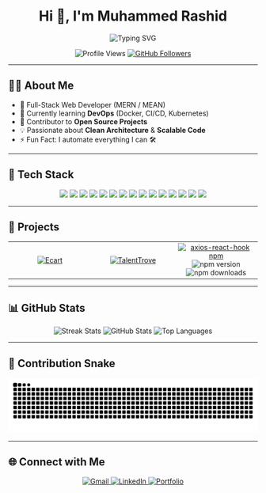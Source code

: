 <div align="center">
  <h1>Hi 👋, I'm Muhammed Rashid</h1>
  <img src="https://readme-typing-svg.herokuapp.com?font=Fira+Code&size=22&pause=1000&color=F7F7F7&center=true&vCenter=true&width=440&lines=Full-stack+Developer;Open+Source+Contributor;Tech+Enthusiast" alt="Typing SVG" />
</div>

<p align="center">
  <img src="https://komarev.com/ghpvc/?username=devmdrd&label=Profile+Views&color=0e75b6&style=flat-square" alt="Profile Views" />
  <a href="https://github.com/devmdrd?tab=followers">
    <img src="https://img.shields.io/github/followers/devmdrd?label=Followers&style=social" alt="GitHub Followers" />
  </a>
</p>

---

## 👨‍💻 About Me

- 💼 Full-Stack Web Developer (MERN / MEAN)
- 🌱 Currently learning **DevOps** (Docker, CI/CD, Kubernetes)
- 🧩 Contributor to **Open Source Projects**
- 💡 Passionate about **Clean Architecture** & **Scalable Code**
- ⚡ Fun Fact: I automate everything I can 🛠️

---

## 🧰 Tech Stack

<p align="center">
  <img src="https://img.shields.io/badge/JavaScript-F7DF1E?style=for-the-badge&logo=javascript&logoColor=black" />
  <img src="https://img.shields.io/badge/TypeScript-3178C6?style=for-the-badge&logo=typescript&logoColor=white" />
  <img src="https://img.shields.io/badge/HTML5-E34F26?style=for-the-badge&logo=html5&logoColor=white" />
  <img src="https://img.shields.io/badge/CSS3-1572B6?style=for-the-badge&logo=css3&logoColor=white" />
  <img src="https://img.shields.io/badge/React-61DAFB?style=for-the-badge&logo=react&logoColor=black" />
  <img src="https://img.shields.io/badge/Angular-DD0031?style=for-the-badge&logo=angular&logoColor=white" />
  <img src="https://img.shields.io/badge/TailwindCSS-38B2AC?style=for-the-badge&logo=tailwind-css&logoColor=white" />
  <img src="https://img.shields.io/badge/Node.js-339933?style=for-the-badge&logo=node.js&logoColor=white" />
  <img src="https://img.shields.io/badge/Express-000000?style=for-the-badge&logo=express&logoColor=white" />
  <img src="https://img.shields.io/badge/MongoDB-47A248?style=for-the-badge&logo=mongodb&logoColor=white" />
  <img src="https://img.shields.io/badge/Firebase-FFCA28?style=for-the-badge&logo=firebase&logoColor=black" />
  <img src="https://img.shields.io/badge/Git-F05032?style=for-the-badge&logo=git&logoColor=white" />
  <img src="https://img.shields.io/badge/GitHub-181717?style=for-the-badge&logo=github&logoColor=white" />
  <img src="https://img.shields.io/badge/Postman-FF6C37?style=for-the-badge&logo=postman&logoColor=white" />
  <img src="https://img.shields.io/badge/VSCode-007ACC?style=for-the-badge&logo=visual-studio-code&logoColor=white" />
</p>

---

## 🚀 Projects

<table align="center">
<tr>

<td align="center" width="33%">
  <a href="https://github.com/devmdrd/ecart" target="_blank">
    <img src="https://opengraph.githubassets.com/1/devmdrd/ecart?refresh=1" alt="Ecart" width="300" />
  </a>
</td>

<td align="center" width="33%">
  <a href="https://github.com/devmdrd/TalentTrove" target="_blank">
    <img src="https://opengraph.githubassets.com/1/devmdrd/TalentTrove?refresh=1" alt="TalentTrove" width="300" />
  </a>
</td>

<td align="center" width="33%">
  <a href="https://www.npmjs.com/package/axios-react-hook" target="_blank">
    <img src="https://nodei.co/npm/axios-react-hook.png" alt="axios-react-hook npm" width="300" />
  </a>
  <br/>
  <img src="https://img.shields.io/npm/v/axios-react-hook?style=flat-square&color=cb3837&logo=npm" alt="npm version" />
  <img src="https://img.shields.io/npm/dm/axios-react-hook?style=flat-square&color=blue" alt="npm downloads" />
</td>

</tr>
</table>

---

## 📊 GitHub Stats

<p align="center">
  <img src="https://github-readme-streak-stats.herokuapp.com?user=devmdrd&theme=radical&hide_border=true" width="330" alt="Streak Stats" />
  <img src="https://github-readme-stats.vercel.app/api?username=devmdrd&show_icons=true&theme=radical&hide_border=true" width="330" alt="GitHub Stats" />
  <img src="https://github-readme-stats.vercel.app/api/top-langs/?username=devmdrd&layout=compact&theme=radical&hide_border=true" width="330" alt="Top Languages" />
</p>

---

## 🐍 Contribution Snake

<p align="center">
  <img src="https://raw.githubusercontent.com/devmdrd/devmdrd/output/github-contribution-grid-snake.svg" alt="GitHub Contribution Snake" />
</p>

---

## 🌐 Connect with Me

<p align="center">
  <a href="mailto:mdrd.muhammedrashid@gmail.com" target="_blank">
    <img src="https://img.shields.io/badge/Gmail-D14836?style=for-the-badge&logo=gmail&logoColor=white" alt="Gmail" />
  </a>
  <a href="https://linkedin.com/in/devmdrd" target="_blank">
    <img src="https://img.shields.io/badge/LinkedIn-0A66C2?style=for-the-badge&logo=linkedin&logoColor=white" alt="LinkedIn" />
  </a>
  <a href="https://devmdrd.github.io/portfolio" target="_blank">
    <img src="https://img.shields.io/badge/Portfolio-000000?style=for-the-badge&logo=firefox&logoColor=white" alt="Portfolio" />
  </a>
</p>
